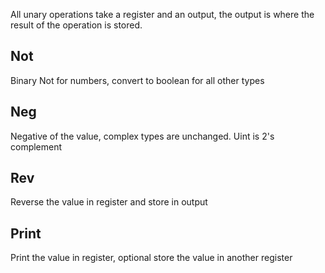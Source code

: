 All unary operations take a register and an output, the output is where the result of the operation is stored.

## Not
Binary Not for numbers, convert to boolean for all other types

## Neg
Negative of the value, complex types are unchanged. Uint is 2's complement

## Rev
Reverse the value in register and store in output

## Print
Print the value in register, optional store the value in another register
